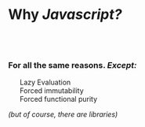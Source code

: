 # Why <em>Javascript?</em>
<br><br>
### For all the same reasons. <em class="fragment">Except:</em>

<ul style="list-style: none">
    <li class="fragment">Lazy Evaluation</li>
    <li class="fragment">Forced immutability</li>
    <li class="fragment">Forced functional purity</li>
</ul>

<em class="fragment">(but of course, there are libraries)</em>
